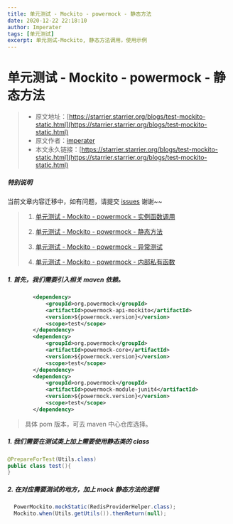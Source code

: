 ```yaml
---
title: 单元测试 - Mockito - powermock - 静态方法
date: 2020-12-22 22:18:10
author: Imperater
tags: [单元测试]
excerpt: 单元测试-Mockito, 静态方法调用，使用示例
---
```

# 单元测试 - Mockito - powermock - 静态方法

> * 原文地址：[https://starrier.starrier.org/blogs/test-mockito-static.html](https://starrier.starrier.org/blogs/test-mockito-static.html)
> * 原文作者：[imperater](https://github.com/imperater)
> * 本文永久链接：[https://starrier.starrier.org/blogs/test-mockito-static.html](https://starrier.starrier.org/blogs/test-mockito-static.html)

##### **特别说明**

当前文章内容迁移中，如有问题，请提交 [issues](https://github.com/Starrier/starrier.github.io/issues) 谢谢~~

> 1. [单元测试 - Mockito - powermock - 实例函数调用](https://starrier.starrier.org/blogs/test-mockito-method.html)
>
> 2. [单元测试 - Mockito - powermock - 静态方法](https://starrier.starrier.org/blogs/test-mockito-static.html)
>
> 3. [单元测试 - Mockito - powermock - 异常测试](https://starrier.starrier.org/blogs/test-mockito-exception.html)
>
> 4. [单元测试 - Mockito - powermock - 内部私有函数](https://starrier.starrier.org/blogs/test-mockito-private.html)

##### 1. 首先，我们需要引入相关 maven 依赖。

```xml
        <dependency>
            <groupId>org.powermock</groupId>
            <artifactId>powermock-api-mockito</artifactId>
            <version>${powermock.version}</version>
            <scope>test</scope>
        </dependency>
        <dependency>
            <groupId>org.powermock</groupId>
            <artifactId>powermock-core</artifactId>
            <version>${powermock.version}</version>
            <scope>test</scope>
        </dependency>
        <dependency>
            <groupId>org.powermock</groupId>
            <artifactId>powermock-module-junit4</artifactId>
            <version>${powermock.version}</version>
            <scope>test</scope>
        </dependency>
```

> 具体 pom 版本，可去 maven 中心仓库选择。

##### 1. 我们需要在测试类上加上需要使用静态类的 class

```java
@PrepareForTest(Utils.class)
public class test(){
}
```

##### 2.  在对应需要测试的地方，加上 mock 静态方法的逻辑

```java
  PowerMockito.mockStatic(RedisProviderHelper.class);
  Mockito.when(Utils.getUtils()).thenReturn(null);
```
